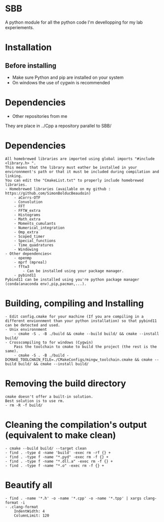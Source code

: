 
# SBB
A python module for all the python code I'm devellopping for my lab experiements.

# Installation
## Before installing
- Make sure Python and pip are installed on your system
- On windows the use of cygwin is recommended

# Dependencies
- Other repositories from me
  
They are place in ../Cpp a repository parallel to SBB/

# Dependencies
    All homebrewed libraries are imported using global imports "#include <library.h> ".
    This means that the library must eather be installed in your environnment's path or that it must be included during compilation and linking. 
    You can edit the "CmakeList.txt" to properly include homebrewed libraries.
    - Homebrewed libraries (available on my github : https://github.com/SimonBolducBeaudoin)
        - aCorrs-OTF
        - Convolution
        - FFT
        - FFTW_extra
        - Histograms
        - Math_extra
        - Moments_cumulants
        - Numerical_integration
        - Omp_extra
        - Scoped_timer
        - Special_functions
        - Time_quadratures
        - Windowing
    - Other dependencies<
        - openmp
        - mprf (mpreal)
        - fftw3
            - Can be installed using your package manager.
        - pybind11
    Pybind11 can be installed using you're python package manager (conda(anaconda env),pip,pacman,...).
    
# Building, compiling and Installing
    - Edit config.cmake for your machine (If you are compiling in a different envionnment than your python installation) so that pybind11 can be detected and used.
    - Unix environnment
		- cmake -S . -B ./build && cmake --build build/ && cmake --install build/
    - Crosscompiling to for windows (Cygwin)
		Pass the toolchain to cmake to build the project (the rest is the same).
        - cmake -S . -B ./build -DCMAKE_TOOLCHAIN_FILE=./CMakeConfigs/mingw_toolchain.cmake && cmake --build build/ && cmake --install build/
    
	
	
# Removing the build directory
    cmake doesn't offer a built-in solution. 
    Best solution is to use rm.
    - rm -R -f build/
    
#  Cleaning the compilation's output (equivalent to make clean)
    - cmake --build build/ --target clean
    - find . -type d -name 'build' -exec rm -rf {} +
    - find . -type f -name "*.pyd" -exec rm -f {} +
    - find . -type f -name "*.dll.a" -exec rm -f {} +
    - find . -type f -name "*.o" -exec rm -f {} +
  
#  Beautify all  
    - find . -name '*.h' -o -name '*.cpp' -o -name '*.tpp' | xargs clang-format -i
	- .clang-format 
		IndentWidth: 4
		ColumnLimit: 120


 
